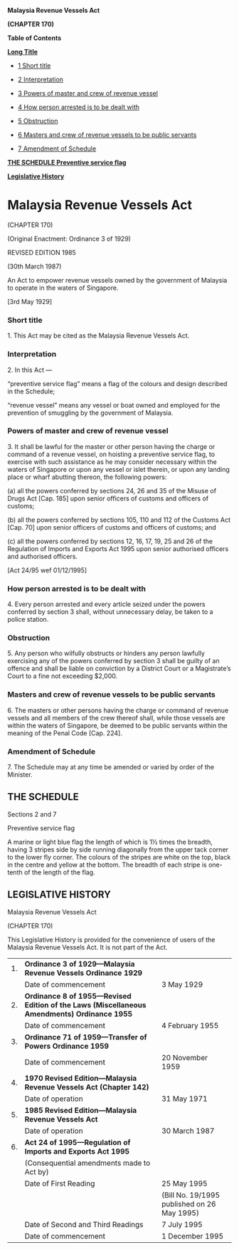 **Malaysia Revenue Vessels Act**

**(CHAPTER 170)**

**Table of Contents**

[**Long Title**](#Malaysia-Revenue-Vessels-Act)

- [1 Short title](#Short-title)

- [2 Interpretation](#Interpretation)

- [3 Powers of master and crew of revenue vessel](#Powers-of-master-and-crew-of-revenue-vessel)

- [4 How person arrested is to be dealt with](#How-person-arrested-is-to-be-dealt-with)

- [5 Obstruction](#Obstruction)

- [6 Masters and crew of revenue vessels to be public servants](#Masters-and-crew-of-revenue-vessels-to-be-public-servants)

- [7 Amendment of Schedule](#Amendment-of-Schedule)

[**THE SCHEDULE Preventive service flag**](#THE-SCHEDULE)

[**Legislative History**](#Legislative-History)

# Malaysia Revenue Vessels Act

(CHAPTER 170)

(Original Enactment: Ordinance 3 of 1929)

REVISED EDITION 1985

(30th March 1987)

An Act to empower revenue vessels owned by the government of Malaysia to operate in the waters of Singapore.

[3rd May 1929]

### Short title

1\. This Act may be cited as the Malaysia Revenue Vessels Act.

### Interpretation

2\. In this Act —

“preventive service flag” means a flag of the colours and design described in the Schedule;

“revenue vessel” means any vessel or boat owned and employed for the prevention of smuggling by the government of Malaysia.

### Powers of master and crew of revenue vessel

3\. It shall be lawful for the master or other person having the charge or command of a revenue vessel, on hoisting a preventive service flag, to exercise with such assistance as he may consider necessary within the waters of Singapore or upon any vessel or islet therein, or upon any landing place or wharf abutting thereon, the following powers:

(a) all the powers conferred by sections 24, 26 and 35 of the Misuse of Drugs Act [Cap. 185] upon senior officers of customs and officers of customs;

(b) all the powers conferred by sections 105, 110 and 112 of the Customs Act [Cap. 70] upon senior officers of customs and officers of customs; and

(c) all the powers conferred by sections 12, 16, 17, 19, 25 and 26 of the Regulation of Imports and Exports Act 1995 upon senior authorised officers and authorised officers.

[Act 24/95 wef 01/12/1995]

### How person arrested is to be dealt with

4\. Every person arrested and every article seized under the powers conferred by section 3 shall, without unnecessary delay, be taken to a police station.

### Obstruction

5\. Any person who wilfully obstructs or hinders any person lawfully exercising any of the powers conferred by section 3 shall be guilty of an offence and shall be liable on conviction by a District Court or a Magistrate’s Court to a fine not exceeding $2,000.

### Masters and crew of revenue vessels to be public servants

6\. The masters or other persons having the charge or command of revenue vessels and all members of the crew thereof shall, while those vessels are within the waters of Singapore, be deemed to be public servants within the meaning of the Penal Code [Cap. 224].

### Amendment of Schedule

7\. The Schedule may at any time be amended or varied by order of the Minister.

## THE SCHEDULE

Sections 2 and 7

Preventive service flag

A marine or light blue flag the length of which is 1½ times the breadth, having 3 stripes side by side running diagonally from the upper tack corner to the lower fly corner. The colours of the stripes are white on the top, black in the centre and yellow at the bottom. The breadth of each stripe is one-tenth of the length of the flag.

## LEGISLATIVE HISTORY

Malaysia Revenue Vessels Act

(CHAPTER 170)

This Legislative History is provided for the convenience of users of the Malaysia Revenue Vessels Act. It is not part of the Act.

||||
|:-|:-|:-|
|1.|**Ordinance 3 of 1929—Malaysia Revenue Vessels Ordinance 1929**|
||Date of commencement|3 May 1929|
|2.|**Ordinance 8 of 1955—Revised Edition of the Laws (Miscellaneous Amendments) Ordinance 1955**|
||Date of commencement|4 February 1955|
|3.|**Ordinance 71 of 1959—Transfer of Powers Ordinance 1959**|
||Date of commencement|20 November 1959|
|4.|**1970 Revised Edition—Malaysia Revenue Vessels Act (Chapter 142)**|
||Date of operation|31 May 1971|
|5.|**1985 Revised Edition—Malaysia Revenue Vessels Act**|
||Date of operation|30 March 1987|
|6.|**Act 24 of 1995—Regulation of Imports and Exports Act 1995**|
||(Consequential amendments made to Act by)||
||Date of First Reading|25 May 1995|
|||(Bill No. 19/1995 published on 26 May 1995)|
||Date of Second and Third Readings|7 July 1995|
||Date of commencement|1 December 1995|
